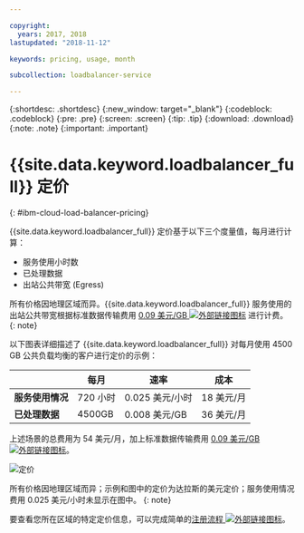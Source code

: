 ```yaml
---

copyright:
  years: 2017, 2018
lastupdated: "2018-11-12"

keywords: pricing, usage, month

subcollection: loadbalancer-service

---
```


{:shortdesc: .shortdesc}
{:new_window: target="_blank"}
{:codeblock: .codeblock}
{:pre: .pre}
{:screen: .screen}
{:tip: .tip}
{:download: .download}
{:note: .note}
{:important: .important}


# {{site.data.keyword.loadbalancer_full}} 定价
{: #ibm-cloud-load-balancer-pricing}

{{site.data.keyword.loadbalancer_full}} 定价基于以下三个度量值，每月进行计算：

* 服务使用小时数
* 已处理数据
* 出站公共带宽 (Egress)

所有价格因地理区域而异。{{site.data.keyword.loadbalancer_full}} 服务使用的出站公共带宽根据标准数据传输费用 [0.09 美元/GB ![外部链接图标](../../icons/launch-glyph.svg "外部链接图标")](https://www.ibm.com/cloud/bandwidth) 进行计费。
{: note}

以下图表详细描述了 {{site.data.keyword.loadbalancer_full}} 对每月使用 4500 GB 公共负载均衡的客户进行定价的示例：

| | 每月| 速率 | 成本|
| ------------- | ------------- | ------------- | ------------- |
| **服务使用情况** | 720 小时|0.025 美元/小时|18 美元/月|
| **已处理数据** | 4500GB | 0.008 美元/GB |36 美元/月|

上述场景的总费用为 54 美元/月，加上标准数据传输费用 [0.09 美元/GB ![外部链接图标](../../icons/launch-glyph.svg "外部链接图标")](https://www.ibm.com/cloud/bandwidth)。

![定价](./images/pricing.png)


所有价格因地理区域而异；示例和图中的定价为达拉斯的美元定价；服务使用情况费用 0.025 美元/小时未显示在图中。
{: note}

要查看您所在区域的特定定价信息，可以完成简单的[注册流程 ![外部链接图标](../../icons/launch-glyph.svg "外部链接图标")](https://console.bluemix.net/catalog/infrastructure/load-balancer-group)。

